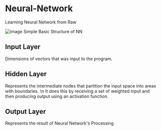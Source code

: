 # Neural-Network
Learning Neural Network from Raw 


![image](https://github.com/pritomsh/Neural-Network/assets/58429037/8de11c00-94ed-4fb4-8154-733e747ab97e)
Simple Basic Structure of  NN  

## Input Layer 

Dimensions of vectors that was input to the program.

## Hidden Layer 

Represents the intermediate nodes that partition the input space into areas with boundaries. \n It does this by receiving a set of weighted input and then producing output using an activation function.

## Output Layer 

Represents the result of Neural Network's Processing




